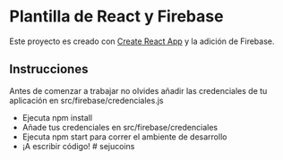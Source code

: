 # Plantilla de React y Firebase

Este proyecto es creado con [Create React App](https://github.com/facebook/create-react-app) y la adición de Firebase.

## Instrucciones

Antes de comenzar a trabajar no olvides añadir las credenciales de tu aplicación en src/firebase/credenciales.js

- Ejecuta npm install
- Añade tus credenciales en src/firebase/credenciales
- Ejecuta npm start para correr el ambiente de desarrollo
- ¡A escribir código!
#   s e j u c o i n s  
 